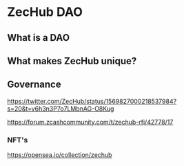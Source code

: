 # ZecHub DAO

## What is a DAO

## What makes ZecHub unique?

## Governance
https://twitter.com/ZecHub/status/1569827000218537984?s=20&t=v6h3n3P7o7LMbnAG-O8Kug

https://forum.zcashcommunity.com/t/zechub-rfi/42778/17

  ### NFT's
  
  https://opensea.io/collection/zechub
  

